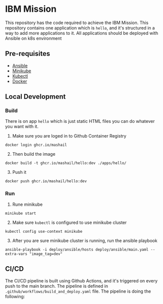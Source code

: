 # IBM Mission
This repository has the code required to achieve the IBM Mission. This repository contains one application which is `hello`, and it's structured in a way to add more applications to it. All applications should be deployed with Ansible on k8s environment
## Pre-requisites
- [Ansible](https://docs.ansible.com/ansible/latest/installation_guide/intro_installation.html)
- [Minikube](https://minikube.sigs.k8s.io/docs/start/)
- [Kubectl](https://kubernetes.io/docs/tasks/tools/install-kubectl/)
- [Docker](https://docs.docker.com/get-docker/)

## Local Development

### Build
There is on app `hello` which is just static HTML files you can do whatever you want with it.

1. Make sure you are loged in to Github Container Registry
```shell
docker login ghcr.io/mashail
```

2. Then build the image
```shell
docker build -t ghcr.io/mashail/hello:dev ./apps/hello/
```
3. Push it
```shell
docker push ghcr.io/mashail/hello:dev
```

### Run
1. Rune minikube
```shell
minikube start
```
2. Make sure `kubectl` is configured to use minikube cluster
```shell
kubectl config use-context minikube
```

3. After you are sure minikube cluster is running, run the ansible playbook
```shell
ansible-playbook -i deploy/ansible/hosts deploy/ansible/main.yaml --extra-vars "image_tag=dev"
```

## CI/CD
The CI/CD pipeline is built using Github Actions, and it's triggered on every push to the main branch.
The pipeline is defined in `.github/workflows/build_and_deploy.yaml` file. The pipeline is doing the following: